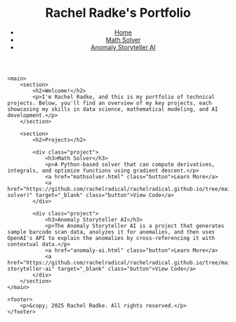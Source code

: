<html lang="en">
<head>
    <meta charset="UTF-8">
    <meta name="viewport" content="width=device-width, initial-scale=1.0">
    <title>Rachel Radke's Portfolio</title>
    <link rel="stylesheet" href="style.css">
</head>
<body>
    <header>
        <h1>Rachel Radke's Portfolio</h1>
        <nav>
            <ul>
                <li><a href="index.html">Home</a></li>
                <li><a href="mathsolver.html">Math Solver</a></li>
                <li><a href="anomaly-ai.html">Anomaly Storyteller AI</a></li>
            </ul>
        </nav>
    </header>

    <main>
        <section>
            <h2>Welcome!</h2>
            <p>I'm Rachel Radke, and this is my portfolio of technical projects. Below, you'll find an overview of my key projects, each showcasing my skills in data science, mathematical modeling, and AI development.</p>
        </section>

        <section>
            <h2>Projects</h2>
            
            <div class="project">
                <h3>Math Solver</h3>
                <p>A Python-based solver that can compute derivatives, integrals, and optimize functions using gradient descent.</p>
                <a href="mathsolver.html" class="button">Learn More</a>
                <a href="https://github.com/rachelradical/rachelradical.github.io/tree/main/math-solver)" target="_blank" class="button">View Code</a>
            </div>
            
            <div class="project">
                <h3>Anomaly Storyteller AI</h3>
                <p>The Anomaly Storyteller AI is a project that generates sample barcode scan data, analyzes it for anomalies, and then uses OpenAI's API to explain the anomalies by cross-referencing it with contextual data.</p>
                <a href="anomaly-ai.html" class="button">Learn More</a>
                <a href="https://github.com/rachelradical/rachelradical.github.io/tree/main/anomaly-storyteller-ai" target="_blank" class="button">View Code</a>
            </div>
        </section>
    </main>

    <footer>
        <p>&copy; 2025 Rachel Radke. All rights reserved.</p>
    </footer>
</body>
</html>
